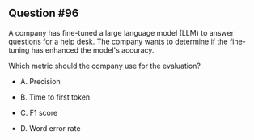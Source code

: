 ## Question #96

 A company has fine-tuned a large language model (LLM) to answer questions for a help desk. The company wants to determine if the fine-tuning has enhanced the model's accuracy.

Which metric should the company use for the evaluation?

- A. Precision

- B. Time to first token

- C. F1 score

- D. Word error rate